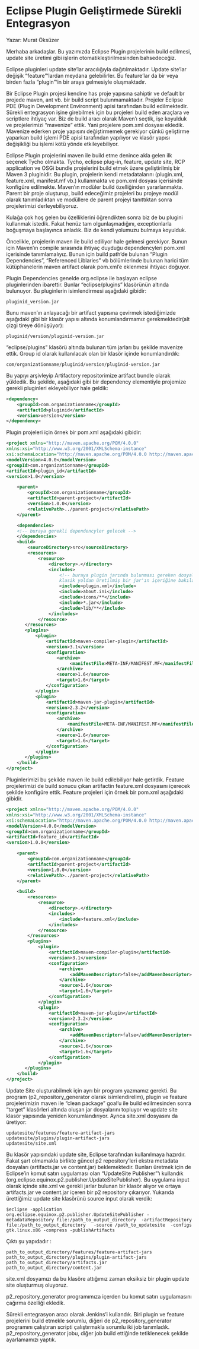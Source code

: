# Eclipse Plugin Geliştirmede Sürekli Entegrasyon

Yazar: Murat Öksüzer

Merhaba arkadaşlar. Bu yazımızda Eclipse Plugin projelerinin build edilmesi, update site üretimi gibi işlerin 
otomatikleştirilmesinden bahsedeceğiz.

Eclipse pluginleri update site’lar aracılığıyla dağıtılmaktadır. Update site’lar değişik “feature”‘lardan meydana 
gelebilirler. Bu feature’lar da bir veya birden fazla “plugin”‘in bir araya gelmesiyle oluşmaktadır.

Bir Eclipse Plugin projesi kendine has proje yapısına sahiptir ve default br projede maven, ant vb. bir build script 
bulunmamaktadır. Projeler Eclipse PDE (Plugin Development Environment) apisi tarafından build edilmektedir. Sürekli 
entegrasyon işine girebilmek için bu projeleri build eden araçlara ve scriptlere ihtiyaç var. Biz de build aracı olarak 
Maven’ı seçtik, işe koyulduk ve projelerimizi “mavenize” ettik. Yani projelere pom.xml dosyası ekledik. Mavenize ederken 
proje yapısını değiştirmemek gerekiyor çünkü geliştirme yaparkan build işlemi PDE apisi tarafından yapılıyor ve klasör 
yapısı değişikliği bu işlemi kötü yönde etkileyebiliyor.

Eclipse Plugin projelerini maven ile build etme denince akla gelen ilk seçenek Tycho olmakta. Tycho, eclipse plug-in, 
feature, update site, RCP application ve OSGi bundle projelerini build etmek üzere geliştirilmiş bir Maven 3 pluginidir. 
Bu plugin, projelerin kendi metadatalarını (plugin.xml, feature.xml, manifest.mf vb.) kullanmakta ve pom.xml dosyası 
içerisinde konfigüre edilmekte. Maven’ın modüler build özelliğinden yararlanmakta. Parent bir proje oluşturup, build 
edeceğimiz projeleri bu projeye modül olarak tanımladıktan ve modüllere de parent projeyi tanıttıktan sonra projelerimizi 
derleyebiliyoruz.

Kulağa çok hoş gelen bu özelliklerini öğrendikten sonra biz de bu plugini kullanmak istedik. Fakat henüz tam 
olgunlaşmadığını, exceptionlarla boğuşmaya başlayınca anladık. Biz de kendi yolumuzu bulmaya koyulduk.

Öncelikle, projelerin maven ile build ediliyor hale gelmesi gerekiyor. Bunun için Maven’ın compile sırasında ihtiyaç 
duyduğu dependencyleri pom.xml içerisinde tanımlamalıyız. Bunun için build path’de bulunan “Plugin Dependencies”, 
“Referenced Liblaries” vb bölümlerinde bulunan harici tüm kütüphanelerin maven artifact olarak pom.xml’e eklenmesi 
ihtiyacı doğuyor.

Plugin Dependencies genelde org.eclipse ile başlayan eclipse pluginlerinden ibarettir. Bunlar “eclipse/plugins” 
klasörünün altında bulunuyor. Bu pluginlerin isimlendirmesi aşağıdaki gibidir:

```console
pluginid_version.jar
```

Bunu maven’ın anlayacağı bir artifact yapısına çevirmek istediğimizde aşağıdaki gibi bir klasör yapısı altında 
konumlandırmamız gerekmektedir(alt çizgi tireye dönüşüyor):

```console
pluginid/version/pluginid-version.jar
```

“eclipse/plugins” klasörü altında bulunan tüm jarları bu şekilde mavenize ettik. Group id olarak kullanılacak olan bir 
klasör içinde konumlandırdık:

```console
com/organizationname/pluginid/version/pluginid-version.jar
```

Bu yapıyı arşivleyip Artifactory repositorimize artifact bundle olarak yükledik. Bu şekilde, aşağıdaki gibi bir dependency 
elementiyle projemize gerekli pluginleri ekleyebiliyor hale geldik:

```xml
<dependency>
    <groupId>com.organizationname</groupId>
    <artifactId>pluginid</artifactId>
    <version>version</version>
</dependency>
```

Plugin projeleri için örnek bir pom.xml aşağıdaki gibidir:

```xml
<project xmlns="http://maven.apache.org/POM/4.0.0"
xmlns:xsi="http://www.w3.org/2001/XMLSchema-instance"
xsi:schemaLocation="http://maven.apache.org/POM/4.0.0 http://maven.apache.org/xsd/maven-4.0.0.xsd">
<modelVersion>4.0.0</modelVersion>
<groupId>com.organizationname</groupId>
<artifactId>plugin_id</artifactId>
<version>1.0</version>

    <parent>
        <groupId>com.organizationname</groupId>
        <artifactId>parent-project</artifactId>
        <version>1.0.0</version>
        <relativePath>../parent-project</relativePath>
    </parent>

    <dependencies>
    <!-- buraya gerekli dependencyler gelecek -->
    </dependencies>
    <build>
        <sourceDirectory>src</sourceDirectory>
        <resources>
            <resource>
                <directory>.</directory>
                <includes>
                    <!-- buraya plugin jarında bulunması gereken dosyalar listelenmelidir.
                    klasik yoldan üretilmiş bir jar'ın içeriğine bakılarak hangilerinin gerekli olduğu çıkarılabilir.-->
                    <include>plugin.xml</include>
                    <include>about.ini</include>
                    <include>icons/**</include>
                    <include>*.jar</include>
                    <include>lib/**</include>
                </includes>
            </resource>
       </resources>
       <plugins>
           <plugin>
               <artifactId>maven-compiler-plugin</artifactId>
               <version>3.1</version>
               <configuration>
                   <archive>
                        <manifestFile>META-INF/MANIFEST.MF</manifestFile>
                   </archive>
                   <source>1.6</source>
                   <target>1.6</target>
               </configuration>
           </plugin>
           <plugin>
               <artifactId>maven-jar-plugin</artifactId>
               <version>2.3.2</version>
               <configuration>
                   <archive>
                       <manifestFile>META-INF/MANIFEST.MF</manifestFile>
                   </archive>
                   <source>1.6</source>
                   <target>1.6</target>
               </configuration>
           </plugin>
       </plugins>
    </build>
</project>
```

Pluginlerimizi bu şekilde maven ile build edilebiliyor hale getirdik. Feature projelerimizi de build sonucu çıkan 
artifactin feature.xml dosyasını içerecek şekilde konfigüre ettik. Feature projeleri için örnek bir pom.xml aşağıdaki 
gibidir.

```xml
<project xmlns="http://maven.apache.org/POM/4.0.0"
xmlns:xsi="http://www.w3.org/2001/XMLSchema-instance"
xsi:schemaLocation="http://maven.apache.org/POM/4.0.0 http://maven.apache.org/xsd/maven-4.0.0.xsd">
<modelVersion>4.0.0</modelVersion>
<groupId>com.organizationname</groupId>
<artifactId>feature_id</artifactId>
<version>1.0.0</version>

    <parent>
        <groupId>com.organizationname</groupId>
        <artifactId>parent-project</artifactId>
        <version>1.0.0</version>
        <relativePath>../parent-project</relativePath>
    </parent>

    <build>
        <resources>
            <resource>
                <directory>.</directory>
                <includes>
                    <include>feature.xml</include>
                </includes>
            </resource>
        </resources>
        <plugins>
            <plugin>
                <artifactId>maven-compiler-plugin</artifactId>
                <version>3.1</version>
                <configuration>
                    <archive>
                        <addMavenDescriptor>false</addMavenDescriptor>
                    </archive>
                    <source>1.6</source>
                    <target>1.6</target>
                </configuration>
            </plugin>
            <plugin>
                <artifactId>maven-jar-plugin</artifactId>
                <version>2.3.2</version>
                <configuration>
                    <archive>
                        <addMavenDescriptor>false</addMavenDescriptor>
                    </archive>
                    <source>1.6</source>
                    <target>1.6</target>
                </configuration>
            </plugin>
       </plugins>
    </build>
</project>
```

Update Site oluşturabilmek için ayrı bir program yazmamız gerekti. Bu program (p2_repository_generator olarak isimlendirelim), 
plugin ve feature projelerimizin maven ile “clean package” goal’u ile build edilmesinden sonra “target” klasörleri altında 
oluşan jar dosyalarını topluyor ve update site klasör yapısında yeniden konumlandırıyor. Ayrıca site.xml dosyasını da 
üretiyor:

```console
updatesite/features/feature-artifact-jars
updatesite/plugins/plugin-artifact-jars
updatesite/site.xml
```

Bu klasör yapısındaki update site, Eclipse tarafından kullanılmaya hazırdır. Fakat şart olmamakla birlikte güncel p2 
repository’leri ekstra metadata dosyaları (artifacts.jar ve content.jar) beklemektedir. Bunları üretmek için de Eclipse’in 
komut satırı uygulaması olan “UpdateSite Publisher”‘ı kullandık (org.eclipse.equinox.p2.publisher.UpdateSitePublisher). 
Bu uygulama input olarak içinde site.xml ve gerekli jarlar bulunan bir klasör alıyor ve ortaya artifacts.jar ve content.jar 
içeren bir p2 repository çıkarıyor. Yukarıda ürettiğimiz update site klasörünü source input olarak verdik:

```shell
$eclipse -application org.eclipse.equinox.p2.publisher.UpdateSitePublisher -metadataRepository file:/path_to_output_directory  -artifactRepository file:/path_to_output_directory   -source /path_to_updatesite  -configs gtk.linux.x86 -compress -publishArtifacts
```

Çıktı şu yapıdadır :

```console
path_to_output_directory/features/feature-artifact-jars
path_to_output_directory/plugins/plugin-artifact-jars
path_to_output_directory/artifacts.jar
path_to_output_directory/content.jar
```

site.xml dosyamızı da bu klasöre attığımız zaman eksiksiz bir plugin update site oluşturmuş oluyoruz.

p2_repository_generator programımıza içerden bu komut satırı uygulamasını çağırma özelliği ekledik.

Sürekli entegrasyon aracı olarak Jenkins’i kullandık. Biri plugin ve feature projelerini build etmekle sorumlu, diğeri 
de p2_repository_generator programını çalıştıran scripti çalıştırmakla sorumlu iki job tanımladık. p2_repository_generator 
jobu, diğer job build ettiğinde tetiklenecek şekilde ayarlamamızı yaptık.